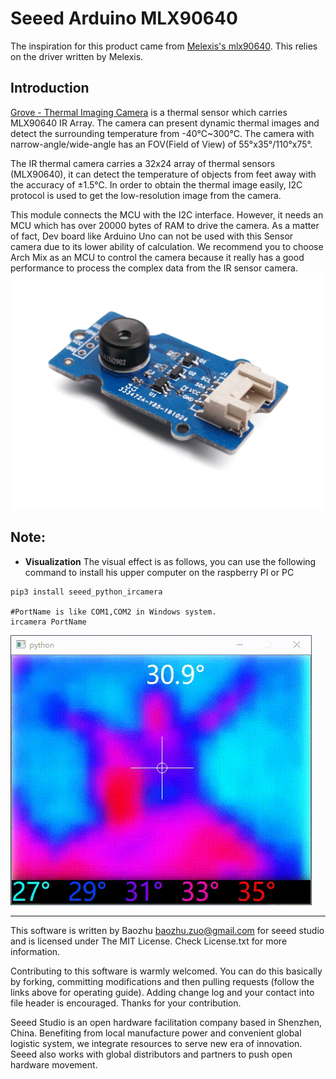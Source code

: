 # Seeed Arduino MLX90640

The inspiration for this product came from  [Melexis's mlx90640](https://github.com/melexis/mlx90640-library/).   This relies on the driver written by Melexis.

## Introduction

[Grove - Thermal Imaging Camera](https://www.seeedstudio.com/Grove-Thermal-Imaging-Camera-IR-Array-MLX90640-110-degree-p-4334.html) is a thermal sensor which carries MLX90640 IR Array. The camera can present dynamic thermal images and detect the surrounding temperature from -40℃~300℃. The camera with narrow-angle/wide-angle has an FOV(Field of View) of 55°x35°/110°x75°.

The IR thermal camera carries a 32x24 array of thermal sensors (MLX90640), it can detect the temperature of objects from feet away with the accuracy of ±1.5℃. In order to obtain the thermal image easily, I2C protocol is used to get the low-resolution image from the camera.

This module connects the MCU with the I2C interface. However, it needs an MCU which has over 20000 bytes of RAM to drive the camera. As a matter of fact, Dev board like Arduino Uno can not be used with this Sensor camera due to its lower ability of calculation. We recommend you to choose Arch Mix as an MCU to control the camera because it really has a good performance to process the complex data from the IR sensor camera.
![](https://raw.githubusercontent.com/SeeedDocument/IR-thermal-imaging-sensor-MLX90640-/master/114020142-previewbig.jpg)

## Note:
- **Visualization** The visual effect is as follows, you can use the following command to install his upper computer on the raspberry PI or PC
```
pip3 install seeed_python_ircamera

#PortName is like COM1,COM2 in Windows system.
ircamera PortName
``` 

![](https://raw.githubusercontent.com/SeeedDocument/IR-thermal-imaging-sensor-MLX90640-/master/20191121_173909.gif)



_______________
This software is written by Baozhu baozhu.zuo@gmail.com for seeed studio
and is licensed under The MIT License. Check License.txt for more information.

Contributing to this software is warmly welcomed. You can do this basically by
forking, committing modifications and then pulling requests (follow the links above
for operating guide). Adding change log and your contact into file header is encouraged.
Thanks for your contribution.

Seeed Studio is an open hardware facilitation company based in Shenzhen, China.
Benefiting from local manufacture power and convenient global logistic system,
we integrate resources to serve new era of innovation. Seeed also works with
global distributors and partners to push open hardware movement.

